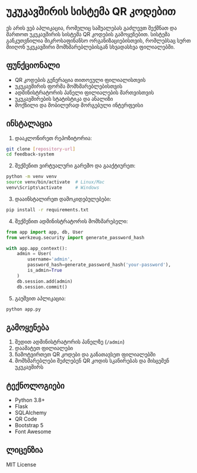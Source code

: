 # უკუკავშირის სისტემა QR კოდებით

ეს არის ვებ აპლიკაცია, რომელიც საშუალებას გაძლევთ შექმნათ და მართოთ უკუკავშირის სისტემა QR კოდების გამოყენებით. სისტემა განკუთვნილია მიკროსაფინანსო ორგანიზაციებისთვის, რომლებსაც სურთ მიიღონ უკუკავშირი მომხმარებლებისგან სხვადასხვა ფილიალებში.

## ფუნქციონალი

- QR კოდების გენერაცია თითოეული ფილიალისთვის
- უკუკავშირის ფორმა მომხმარებლებისთვის
- ადმინისტრატორის პანელი ფილიალების მართვისთვის
- უკუკავშირების სტატისტიკა და ანალიზი
- მოქნილი და მობილურად მორგებული ინტერფეისი

## ინსტალაცია

1. დააკლონირეთ რეპოზიტორია:
```bash
git clone [repository-url]
cd feedback-system
```

2. შექმენით ვირტუალური გარემო და გააქტიურეთ:
```bash
python -m venv venv
source venv/bin/activate  # Linux/Mac
venv\Scripts\activate     # Windows
```

3. დააინსტალირეთ დამოკიდებულებები:
```bash
pip install -r requirements.txt
```

4. შექმენით ადმინისტრატორის მომხმარებელი:
```python
from app import app, db, User
from werkzeug.security import generate_password_hash

with app.app_context():
    admin = User(
        username='admin',
        password_hash=generate_password_hash('your-password'),
        is_admin=True
    )
    db.session.add(admin)
    db.session.commit()
```

5. გაუშვით აპლიკაცია:
```bash
python app.py
```

## გამოყენება

1. შედით ადმინისტრატორის პანელზე (`/admin`)
2. დაამატეთ ფილიალები
3. ჩამოტვირთეთ QR კოდები და განათავსეთ ფილიალებში
4. მომხმარებლები შეძლებენ QR კოდის სკანირებას და მისცემენ უკუკავშირს

## ტექნოლოგიები

- Python 3.8+
- Flask
- SQLAlchemy
- QR Code
- Bootstrap 5
- Font Awesome

## ლიცენზია

MIT License 